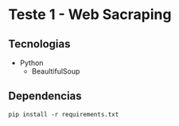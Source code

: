# Teste 1 - Web Sacraping

## Tecnologias

- Python
  - BeaultifulSoup

## Dependencias

```
pip install -r requirements.txt
```
